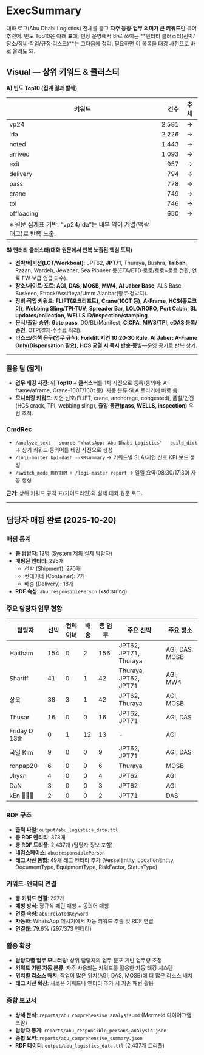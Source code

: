 # ExecSummary

대화 로그(Abu Dhabi Logistics) 전체를 훑고 **자주 등장·업무 의미가 큰 키워드**만 묶어 추렸어. 빈도 Top10은 아래 표에, 현장 운영에서 바로 쓰이는 **엔터티 클러스터(선박/장소/장비·작업/규정·리스크)**는 그다음에 정리. 필요하면 이 목록을 태깅 사전으로 바로 올려도 돼.

## Visual — 상위 키워드 & 클러스터

**A) 빈도 Top10 (집계 결과 발췌)**

| 키워드                                               |    건수 |  추세 |
| ------------------------------------------------- | ----: | :-: |
| vp24                                              | 2,581 |  →  |
| lda                                               | 2,226 |  →  |
| noted                                             | 1,443 |  →  |
| arrived                                           | 1,093 |  →  |
| exit                                              |   957 |  →  |
| delivery                                          |   794 |  →  |
| pass                                              |   778 |  →  |
| crane                                             |   749 |  →  |
| tol                                               |   746 |  →  |
| offloading                                        |   650 |  →  |
| ※ 원문 집계표 기반. “vp24/lda”는 내부 약어 계열(맥락 태그)로 반복 노출.  |       |     |

**B) 엔터티 클러스터(대화 원문에서 반복 노출된 핵심 토픽)**

* **선박/바지선(LCT/Workboat)**: JPT62, **JPT71**, Thuraya, Bushra, **Taibah**, Razan, Wardeh, Jewaher, Sea Pioneer 등(ETA/ETD·로로/로로+로로 전환, 연료·FW 보급 언급 다수).
* **장소/사이트·포트**: **AGI**, **DAS**, **MOSB**, **MW4**, **Al Jaber Base**, ALS Base, Buskeen, Ettock/Assifieya/Umm Alanbar(항로·정박지).
* **장비·작업 키워드**: **FLIFT(포크리프트)**, **Crane(100T 등)**, **A-Frame**, **HCS(홀로코어)**, **Webbing Sling/TPI·TUV**, **Spreader Bar**, **LOLO/RORO**, **Port Cabin**, **BL updates/collection**, **WELLS ID/inspection/stamping**.
* **문서/출입·승인**: **Gate pass**, DO/BL/Manifest, **CICPA**, **MWS/TPI**, **eDAS 등록/승인**, OTP(결제·수수료 처리).
* **리스크/정책 문구(업무 규칙)**: **Forklift 지연 10·20·30 Rule**, **Al Jaber: A-Frame Only(Dispensation 필요)**, **HCS 균열 시 즉시 반송·증빙**—운영 공지로 반복 상기.

---

### 활용 팁 (짧게)

* **업무 태깅 사전**: 위 **Top10 + 클러스터**를 1차 사전으로 등록(동의어: A-frame/aframe, Crane-100T/100t 등). 자동 분류·SLA 트리거에 바로 씀.
* **모니터링 키워드**: 지연 신호(FLIFT, crane, anchorage, congested), 품질/안전(HCS crack, TPI, webbing sling), **출입·통관(pass, WELLS, inspection)** 우선 추적.

### CmdRec

* `/analyze_text --source "WhatsApp: Abu Dhabi Logistics" --build_dict` → 상기 키워드·동의어를 태깅 사전으로 생성
* `/logi-master kpi-dash --KRsummary` → 키워드별 SLA/지연 신호 KPI 보드 생성
* `/switch_mode RHYTHM + /logi-master report` → 일일 요약(08:30/17:30) 자동 생성

**근거**: 상위 키워드·규칙 표(가이드라인)와 실제 대화 원문 로그.

---

## 담당자 매핑 완료 (2025-10-20)

### 매핑 통계
- **총 담당자**: 12명 (System 제외 실제 담당자)
- **매핑된 엔티티**: 295개
  - 선박 (Shipment): 270개
  - 컨테이너 (Container): 7개
  - 배송 (Delivery): 18개
- **RDF 속성**: `abu:responsiblePerson` (xsd:string)

### 주요 담당자 업무 현황

| 담당자 | 선박 | 컨테이너 | 배송 | 총 업무 | 주요 선박 | 주요 장소 |
|--------|------|----------|------|---------|-----------|-----------|
| Haitham | 154 | 0 | 2 | 156 | JPT62, JPT71, Thuraya | AGI, DAS, MOSB |
| Shariff | 41 | 0 | 1 | 42 | Thuraya, JPT62, JPT71 | AGI, MW4 |
| 상욱 | 38 | 3 | 1 | 42 | JPT62, Thuraya | AGI, MOSB |
| Thusar | 16 | 0 | 0 | 16 | JPT62, JPT71 | AGI, DAS |
| Friday D 13th | 0 | 1 | 12 | 13 | - | AGI |
| 국일 Kim | 9 | 0 | 0 | 9 | JPT62, JPT71 | AGI, DAS |
| ronpap20 | 6 | 0 | 0 | 6 | Thuraya | MOSB |
| Jhysn | 4 | 0 | 0 | 4 | JPT62 | AGI |
| DaN | 3 | 0 | 0 | 3 | JPT62 | AGI |
| kEn 🏄🏻🌊 | 2 | 0 | 0 | 2 | JPT71 | DAS |

### RDF 구조
- **출력 파일**: `output/abu_logistics_data.ttl`
- **총 RDF 엔티티**: 373개
- **총 RDF 트리플**: 2,437개 (담당자 정보 포함)
- **네임스페이스**: `abu:responsiblePerson`
- **태그 사전 통합**: 49개 태그 엔티티 추가 (VesselEntity, LocationEntity, DocumentType, EquipmentType, RiskFactor, StatusType)

### 키워드-엔티티 연결
- **총 키워드 연결**: 297개
- **매칭 방식**: 정규식 패턴 매칭 + 동의어 매칭
- **연결 속성**: `abu:relatedKeyword`
- **자동화**: WhatsApp 메시지에서 자동 키워드 추출 및 RDF 연결
- **연결률**: 79.6% (297/373 엔티티)

### 활용 확장
- **담당자별 업무 모니터링**: 상위 담당자의 업무 분포 기반 업무량 조정
- **키워드 기반 자동 분류**: 자주 사용되는 키워드를 활용한 자동 태깅 시스템
- **위치별 리소스 배치**: 작업이 많은 위치(AGI, DAS, MOSB)에 더 많은 리소스 배치
- **태그 사전 확장**: 새로운 키워드나 엔티티 추가 시 기존 패턴 활용

### 종합 보고서
- **상세 분석**: `reports/abu_comprehensive_analysis.md` (Mermaid 다이어그램 포함)
- **담당자 통계**: `reports/abu_responsible_persons_analysis.json`
- **종합 요약**: `reports/abu_comprehensive_summary.json`
- **RDF 데이터**: `output/abu_logistics_data.ttl` (2,437개 트리플)
